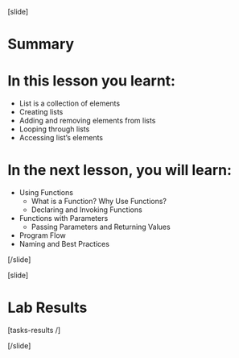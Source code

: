 
[slide]
# Summary


# In this lesson you learnt:

- List is a collection of elements
- Creating lists
- Adding and removing elements from lists
- Looping through lists
- Accessing list’s elements



# In the next lesson, you will learn:

- Using Functions
  - What is a Function? Why Use Functions?
  - Declaring and Invoking Functions
- Functions with Parameters
  - Passing Parameters and Returning Values
- Program Flow
- Naming and Best Practices



[/slide]


[slide]
# Lab Results

[tasks-results /]

[/slide]
